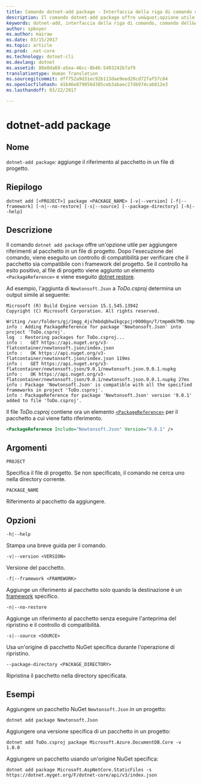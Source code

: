 ```yaml
---
title: Comando dotnet-add package - Interfaccia della riga di comando di .NET Core | Microsoft Docs
description: Il comando dotnet-add package offre un&quot;opzione utile per aggiungere il riferimento al pacchetto NuGet in un progetto.
keywords: dotnet-add, interfaccia della riga di comando, comando dell&quot;interfaccia della riga di comando, .NET Core
author: spboyer
ms.author: mairaw
ms.date: 03/15/2017
ms.topic: article
ms.prod: .net-core
ms.technology: dotnet-cli
ms.devlang: dotnet
ms.assetid: 88e0da69-a5ea-46cc-8b46-5493242b7af9
translationtype: Human Translation
ms.sourcegitcommit: dff752a9d31ec92b113dae9eed20cd72faf57c84
ms.openlocfilehash: 41b46e879056d385ceb3abaec27db974cab812e3
ms.lasthandoff: 03/22/2017

---
```


# <a name="dotnet-add-package"></a>dotnet-add package

## <a name="name"></a>Nome

`dotnet-add package`: aggiunge il riferimento al pacchetto in un file di progetto.

## <a name="synopsis"></a>Riepilogo

`dotnet add [<PROJECT>] package <PACKAGE_NAME> [-v|--version] [-f|--framework] [-n|--no-restore] [-s|--source] [--package-directory] [-h|--help]`

## <a name="description"></a>Descrizione

Il comando `dotnet add package` offre un'opzione utile per aggiungere riferimenti al pacchetto in un file di progetto. Dopo l'esecuzione del comando, viene eseguito un controllo di compatibilità per verificare che il pacchetto sia compatibile con i framework del progetto. Se il controllo ha esito positivo, al file di progetto viene aggiunto un elemento `<PackageReference>` e viene eseguito [dotnet restore](dotnet-restore.md).

Ad esempio, l'aggiunta di `Newtonsoft.Json` a *ToDo.csproj* determina un output simile al seguente:

```
Microsoft (R) Build Engine version 15.1.545.13942
Copyright (C) Microsoft Corporation. All rights reserved.

Writing /var/folders/gj/1mgg_4jx7mbdqbhw1kgcpcjr0000gn/T/tmpm0kTMD.tmp
info : Adding PackageReference for package 'Newtonsoft.Json' into project 'ToDo.csproj'.
log  : Restoring packages for ToDo.csproj...
info :   GET https://api.nuget.org/v3-flatcontainer/newtonsoft.json/index.json
info :   OK https://api.nuget.org/v3-flatcontainer/newtonsoft.json/index.json 119ms
info :   GET https://api.nuget.org/v3-flatcontainer/newtonsoft.json/9.0.1/newtonsoft.json.9.0.1.nupkg
info :   OK https://api.nuget.org/v3-flatcontainer/newtonsoft.json/9.0.1/newtonsoft.json.9.0.1.nupkg 27ms
info : Package 'Newtonsoft.Json' is compatible with all the specified frameworks in project 'ToDo.csproj'.
info : PackageReference for package 'Newtonsoft.Json' version '9.0.1' added to file 'ToDo.csproj'.
```

Il file *ToDo.csproj* contiene ora un elemento [`<PackageReference>`](https://docs.microsoft.com/nuget/consume-packages/package-references-in-project-files) per il pacchetto a cui viene fatto riferimento.

```xml
<PackageReference Include="Newtonsoft.Json" Version="9.0.1" />
```

## <a name="arguments"></a>Argomenti

`PROJECT`

Specifica il file di progetto. Se non specificato, il comando ne cerca uno nella directory corrente.

`PACKAGE_NAME`

Riferimento al pacchetto da aggiungere.

## <a name="options"></a>Opzioni

`-h|--help`

Stampa una breve guida per il comando.

`-v|--version <VERSION>`

Versione del pacchetto.

`-f|--framework <FRAMEWORK>`

Aggiunge un riferimento al pacchetto solo quando la destinazione è un [framework](../../standard/frameworks.md) specifico.

`-n|--no-restore`

Aggiunge un riferimento al pacchetto senza eseguire l'anteprima del ripristino e il controllo di compatibilità.

`-s|--source <SOURCE>`

Usa un'origine di pacchetto NuGet specifica durante l'operazione di ripristino.

`--package-directory <PACKAGE_DIRECTORY>`

Ripristina il pacchetto nella directory specificata.

## <a name="examples"></a>Esempi

Aggiungere un pacchetto NuGet `Newtonsoft.Json` in un progetto:

`dotnet add package Newtonsoft.Json`

Aggiungere una versione specifica di un pacchetto in un progetto:

`dotnet add ToDo.csproj package Microsoft.Azure.DocumentDB.Core -v 1.0.0`

Aggiungere un pacchetto usando un'origine NuGet specifica:

`dotnet add package Microsoft.AspNetCore.StaticFiles -s https://dotnet.myget.org/F/dotnet-core/api/v3/index.json`

